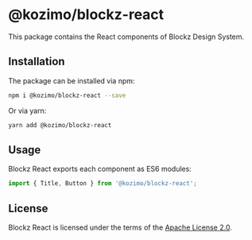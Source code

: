 # @kozimo/blockz-react

This package contains the React components of Blockz Design System.

## Installation

The package can be installed via npm:

```bash
npm i @kozimo/blockz-react --save
```

Or via yarn:

```bash
yarn add @kozimo/blockz-react
```

## Usage

Blockz React exports each component as ES6 modules:

```js
import { Title, Button } from '@kozimo/blockz-react';
```

## License

Blockz React is licensed under the terms of the [Apache License 2.0](LICENSE).
